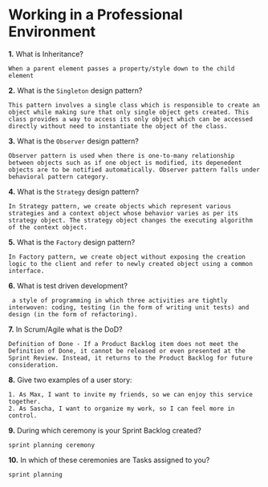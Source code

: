 # Working in a Professional Environment

**1.** What is Inheritance?
<!-- enter you answer in the space below -->
```
When a parent element passes a property/style down to the child element
```
**2.** What is the `Singleton` design pattern?
<!-- enter you answer in the space below -->
```
This pattern involves a single class which is responsible to create an object while making sure that only single object gets created. This class provides a way to access its only object which can be accessed directly without need to instantiate the object of the class.
```
**3.** What is the `Observer` design pattern?
<!-- enter you answer in the space below -->
```
Observer pattern is used when there is one-to-many relationship between objects such as if one object is modified, its depenedent objects are to be notified automatically. Observer pattern falls under behavioral pattern category.
```
**4.** What is the `Strategy` design pattern?
<!-- enter you answer in the space below -->
```
In Strategy pattern, we create objects which represent various strategies and a context object whose behavior varies as per its strategy object. The strategy object changes the executing algorithm of the context object.
```
**5.** What is the `Factory` design pattern?
<!-- enter you answer in the space below -->
```
In Factory pattern, we create object without exposing the creation logic to the client and refer to newly created object using a common interface.
```
**6.** What is test driven development?
<!-- enter you answer in the space below -->
```
 a style of programming in which three activities are tightly interwoven: coding, testing (in the form of writing unit tests) and design (in the form of refactoring).
```
**7.** In Scrum/Agile what is the DoD?
<!-- enter you answer in the space below -->
```
Definition of Done - If a Product Backlog item does not meet the Definition of Done, it cannot be released or even presented at the Sprint Review. Instead, it returns to the Product Backlog for future consideration.
```
**8.** Give two examples of a user story:
<!-- enter you answer in the space below -->
```
1. As Max, I want to invite my friends, so we can enjoy this service together.
2. As Sascha, I want to organize my work, so I can feel more in control. 
```
**9.** During which ceremony is your Sprint Backlog created?
<!-- enter you answer in the space below -->
```
sprint planning ceremony
```
**10.** In which of these ceremonies are Tasks assigned to you?
<!-- enter you answer in the space below -->
```
sprint planning
```